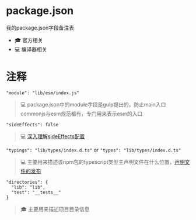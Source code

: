 # package.json
我的package.json字段备注表
- :mortar_board: 官方相关
- :computer: 编译器相关

# 注释
`"module": "lib/esm/index.js"`  
> :computer: package.json中的module字段是gulp提出的，防止main入口commonjs与esm规范都有，专门用来表示esm的入口

`"sideEffects": false`
> :computer: [深入理解sideEffects配置](https://libin1991.github.io/2019/05/01/%E6%B7%B1%E5%85%A5%E7%90%86%E8%A7%A3sideEffects%E9%85%8D%E7%BD%AE/)

`"typings": "lib/types/index.d.ts"` or `"types": "lib/types/index.d.ts"`
> :computer: 主要用来描述该npm包的typescript类型主声明文件在什么位置，[声明文件的发布](https://www.tslang.cn/docs/handbook/declaration-files/publishing.html)

```
"directories": {
  "lib": "lib",
  "test": "__tests__"
}
```
> :mortar_board: 主要用来描述项目目录信息


